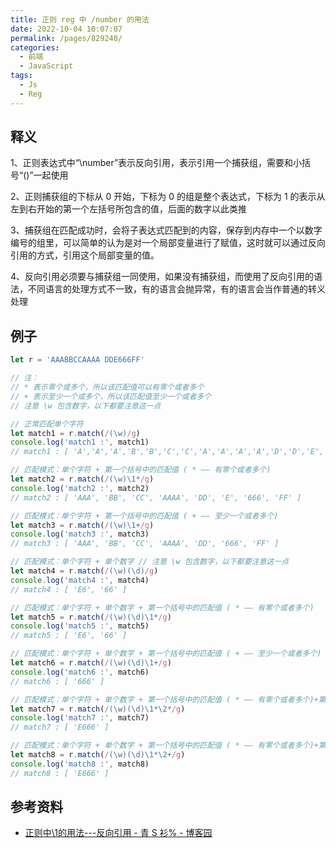 ```yaml
---
title: 正则 reg 中 /number 的用法
date: 2022-10-04 10:07:07
permalink: /pages/829240/
categories:
  - 前端
  - JavaScript
tags:
  - Js
  - Reg
---
```


## 释义

1、正则表达式中“\number”表示反向引用，表示引用一个捕获组，需要和小括号“()”一起使用

2、正则捕获组的下标从 0 开始，下标为 0 的组是整个表达式，下标为 1 的表示从左到右开始的第一个左括号所包含的值，后面的数字以此类推

3、捕获组在匹配成功时，会将子表达式匹配到的内容，保存到内存中一个以数字编号的组里，可以简单的认为是对一个局部变量进行了赋值，这时就可以通过反向引用的方式，引用这个局部变量的值。

4、反向引用必须要与捕获组一同使用，如果没有捕获组，而使用了反向引用的语法，不同语言的处理方式不一致，有的语言会抛异常，有的语言会当作普通的转义处理

## 例子

```js
let r = 'AAABBCCAAAA DDE666FF'

// 注：
// * 表示零个或多个，所以该匹配值可以有零个或者多个
// + 表示至少一个或多个，所以该匹配值至少一个或者多个
// 注意 \w 包含数字，以下都要注意这一点

// 正常匹配单个字符
let match1 = r.match(/(\w)/g)
console.log('match1 :', match1)
// match1 : [ 'A','A','A','B','B','C','C','A','A','A','A','D','D','E','6','6','6','F','F' ]

// 匹配模式：单个字符 + 第一个括号中的匹配值 ( * —— 有零个或者多个)
let match2 = r.match(/(\w)\1*/g)
console.log('match2 :', match2)
// match2 : [ 'AAA', 'BB', 'CC', 'AAAA', 'DD', 'E', '666', 'FF' ]

// 匹配模式：单个字符 + 第一个括号中的匹配值 ( + —— 至少一个或者多个)
let match3 = r.match(/(\w)\1+/g)
console.log('match3 :', match3)
// match3 : [ 'AAA', 'BB', 'CC', 'AAAA', 'DD', '666', 'FF' ]

// 匹配模式：单个字符 + 单个数字 // 注意 \w 包含数字，以下都要注意这一点
let match4 = r.match(/(\w)(\d)/g)
console.log('match4 :', match4)
// match4 : [ 'E6', '66' ]

// 匹配模式：单个字符 + 单个数字 + 第一个括号中的匹配值 ( * —— 有零个或者多个)
let match5 = r.match(/(\w)(\d)\1*/g)
console.log('match5 :', match5)
// match5 : [ 'E6', '66' ]

// 匹配模式：单个字符 + 单个数字 + 第一个括号中的匹配值 ( + —— 至少一个或者多个)
let match6 = r.match(/(\w)(\d)\1+/g)
console.log('match6 :', match6)
// match6 : [ '666' ]

// 匹配模式：单个字符 + 单个数字 + 第一个括号中的匹配值 ( * —— 有零个或者多个)+第二个括号中的匹配值 ( * —— 有零个或者多个)
let match7 = r.match(/(\w)(\d)\1*\2*/g)
console.log('match7 :', match7)
// match7 : [ 'E666' ]

// 匹配模式：单个字符 + 单个数字 + 第一个括号中的匹配值 ( * —— 有零个或者多个)+第二个括号中的匹配值 ( + —— 至少一个或者多个)
let match8 = r.match(/(\w)(\d)\1*\2+/g)
console.log('match8 :', match8)
// match8 : [ 'E666' ]
```

## 参考资料

- [正则中\1的用法---反向引用 - 青 S 衫% - 博客园](https://www.cnblogs.com/linjunfu/p/10757593.html)
